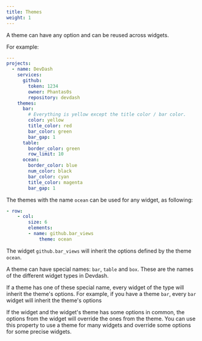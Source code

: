 ```yaml
---
title: Themes
weight: 1 
---
```


A theme can have any option and can be reused across widgets. 

For example:

```YAML
---
projects:
  - name: DevDash
    services:
      github:
        token: 1234
        owner: Phantas0s
        repository: devdash
    themes:
      bar:
        # Everything is yellow except the title color / bar color.
        color: yellow
        title_color: red
        bar_color: green
        bar_gap: 1
      table:
        border_color: green
        row_limit: 10
      ocean:
        border_color: blue
        num_color: black
        bar_color: cyan
        title_color: magenta
        bar_gap: 1
```

The themes with the name `ocean` can be used for any widget, as following:


```YAML
- row:
    - col:
        size: 6
        elements:
        - name: github.bar_views
            theme: ocean
```

The widget `github.bar_views` will inherit the options defined by the theme `ocean`.

A theme can have special names: `bar`, `table` and `box`. These are the names of the different widget types in Devdash.

If a theme has one of these special name, every widget of the type will inherit the theme's options. For example, if you have a theme `bar`, every `bar` widget will inherit the theme's options

If the widget and the widget's theme has some options in common, the options from the widget will override the ones from the theme. 
You can use this property to use a theme for many widgets and override some options for some precise widgets.
